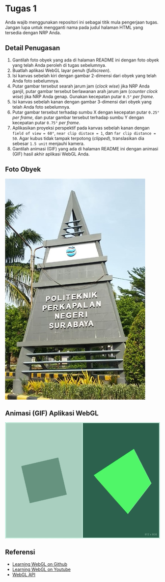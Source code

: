 # Tugas 1
Anda wajib menggunakan repositori ini sebagai titik mula pengerjaan tugas.
Jangan lupa untuk mengganti nama pada judul halaman HTML yang tersedia dengan NRP Anda.

## Detail Penugasan
1. Gantilah foto obyek yang ada di halaman README ini dengan foto obyek yang telah Anda peroleh di tugas sebelumnya.
2. Buatlah aplikasi WebGL layar penuh (_fullscreen_).
3. Isi kanvas sebelah kiri dengan gambar 2-dimensi dari obyek yang telah Anda foto sebelumnya.
4. Putar gambar tersebut searah jarum jam (_clock wise_) jika NRP Anda ganjil, putar gambar tersebut berlawanan arah jarum jam (_counter clock wise_) jika NRP Anda genap. Gunakan kecepatan putar `0.5°` _per frame_.
5. Isi kanvas sebelah kanan dengan gambar 3-dimensi dari obyek yang telah Anda foto sebelumnya.
6. Putar gambar tersebut terhadap sumbu X dengan kecepatan putar `0.25°` _per frame_, dan putar gambar tersebut terhadap sumbu Y dengan kecepatan putar `0.75°` _per frame_.
7. Aplikasikan proyeksi perspektif pada kanvas sebelah kanan dengan `field of view = 60°`, `near clip distace = 1`, dan `far clip distance = 50`. Agar kubus tidak tampak terpotong (_clipped_), translasikan dia sebesar `1.5 unit` menjauhi kamera.
8. Gantilah animasi (GIF) yang ada di halaman README ini dengan animasi (GIF) hasil akhir aplikasi WebGL Anda.

## Foto Obyek
![Foto obyek](foto.jpeg)

## Animasi (GIF) Aplikasi WebGL
![Animasi aplikasi WebGL](animasi.gif)

## Referensi
- [Learning WebGL on Github](https://github.com/davidwparker/programmingtil-webgl)
- [Learning WebGL on Youtube](https://www.youtube.com/watch?v=oDiSqQT_szo&list=PLPqKsyEGhUnaOdIFLKvdkXAQWD4DoXnFl)
- [WebGL API](https://developer.mozilla.org/en-US/docs/Web/API/WebGL_API/WebGL_model_view_projection)
